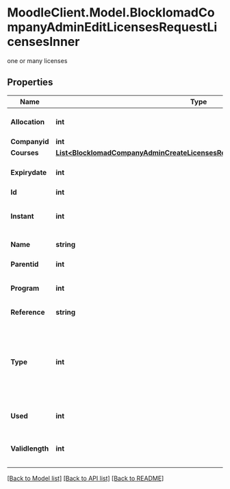 # MoodleClient.Model.BlockIomadCompanyAdminEditLicensesRequestLicensesInner
one or many licenses

## Properties

Name | Type | Description | Notes
------------ | ------------- | ------------- | -------------
**Allocation** | **int** | Number of license slots | [optional] 
**Companyid** | **int** | Company id | [optional] 
**Courses** | [**List&lt;BlockIomadCompanyAdminCreateLicensesRequestLicensesInnerCoursesInner&gt;**](BlockIomadCompanyAdminCreateLicensesRequestLicensesInnerCoursesInner.md) |  | [optional] 
**Expirydate** | **int** | License expiry date | [optional] [default to null]
**Id** | **int** | license ID | [optional] 
**Instant** | **int** | Instant access - 0 &#x3D; no, 1 &#x3D; yes | [optional] 
**Name** | **string** | License name | [optional] 
**Parentid** | **int** | Parent license id | [optional] 
**Program** | **int** | Program pf courses 0 &#x3D; no, 1 &#x3D; yes | [optional] 
**Reference** | **string** | License reference | [optional] 
**Type** | **int** | License type - 0 &#x3D; standard, 1 &#x3D; reusable, 2 &#x3D; standard educator, 3 &#x3D; reusable educator | [optional] 
**Used** | **int** | Number allocated | [optional] [default to null]
**Validlength** | **int** | Course access length (days) | [optional] 

[[Back to Model list]](../README.md#documentation-for-models) [[Back to API list]](../README.md#documentation-for-api-endpoints) [[Back to README]](../README.md)

